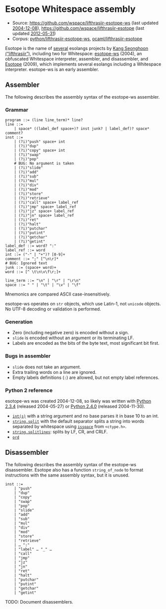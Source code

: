 # Esotope Whitespace assembly

- Source: <https://github.com/wspace/lifthrasiir-esotope-ws>
  (last updated [2004-12-08](https://github.com/wspace/lifthrasiir-esotope-ws/commit/f2108f9d835924aad912c2f1dbc05dce64abb01c)),
  <https://github.com/wspace/lifthrasiir-esotope>
  (last updated [2012-05-31](https://github.com/wspace/lifthrasiir-esotope/commit/b444a519fcceab24d733232af913a06d419d7427))
- Corpus: [python/lifthrasiir-esotope-ws](https://github.com/wspace/corpus/tree/main/python/lifthrasiir-esotope-ws),
  [ocaml/lifthrasiir-esotope](https://github.com/wspace/corpus/tree/main/ocaml/lifthrasiir-esotope)

Esotope is the name of [several](https://archive.softwareheritage.org/browse/search/?q=https://bitbucket.org/lifthrasiir/esotope)
esolangs projects by [Kang Seonghoon (“lifthrasiir”)](https://github.com/lifthrasiir),
including two for Whitespace: [esotope-ws](https://github.com/wspace/lifthrasiir-esotope-ws)
(2004), an obfuscated Whitespace interpreter, assembler, and disassembler, and
[Esotope](https://github.com/wspace/lifthrasiir-esotope) (2009), which
implements several esolangs including a Whitespace interpreter. esotope-ws is an
early assembler.

## Assembler

The following describes the assembly syntax of the esotope-ws assembler.

### Grammar

```bnf
program ::= (line line_term)* line?
line ::=
    | space* ((label_def space+)? inst junk? | label_def)? space* comment?
inst ::=
    | (?i)"push" space+ int
    | (?i)"dup"
    | (?i)"copy" space+ int
    | (?i)"swap"
    | (?i)"pop"
    # BUG: No argument is taken
    | (?i)"slide"
    | (?i)"add"
    | (?i)"sub"
    | (?i)"mul"
    | (?i)"div"
    | (?i)"mod"
    | (?i)"store"
    | (?i)"retrieve"
    | (?i)"call" space+ label_ref
    | (?i)"jmp" space+ label_ref
    | (?i)"jz" space+ label_ref
    | (?i)"jn" space+ label_ref
    | (?i)"ret"
    | (?i)"halt"
    | (?i)"putchar"
    | (?i)"putint"
    | (?i)"getchar"
    | (?i)"getint"
label_def ::= word? ":"
label_ref ::= word
int ::= ("-" | "+")? [0-9]+
comment ::= ";" [^\n\r]*
# BUG: Ignored text
junk ::= (space+ word)+
word ::= [^ \t\n\v\f\r;]+

line_term ::= "\n" | "\r" | "\r\n"
space ::= " " | "\t" | "\v" | "\f"
```

Mnemonics are compared ASCII case-insensitively.

esotope-ws operates on `str` objects, which use Latin-1, not `unicode` objects.
No UTF-8 decoding or validation is performed.

### Generation

- Zero (including negative zero) is encoded without a sign.
- `slide` is encoded without an argument or its terminating LF.
- Labels are encoded as the bits of the byte text, most significant bit first.

### Bugs in assembler

- `slide` does not take an argument.
- Extra trailing words on a line are ignored.
- Empty labels definitions (`:`) are allowed, but not empty label references.

### Python 2 reference

esotope-ws was created 2004-12-08, so likely was written with [Python 2.3.4](https://www.python.org/downloads/release/python-234/)
(released 2004-05-27) or [Python 2.4.0](https://www.python.org/downloads/release/python-240/)
(released 2004-11-30).

- [`int(s)`](https://github.com/python/cpython/blob/v2.4/Objects/intobject.c#L875)
  with a string argument and no base parses it in base 10 to an int.
- [`string.split`](https://github.com/python/cpython/blob/v2.4/Objects/stringobject.c#L1306)
  with the default separator splits a string into words separated by whitespace
  using [`isspace`](https://en.cppreference.com/w/c/string/byte/isspace) from
  `<ctype.h>`.
- [`string.splitlines`](https://github.com/python/cpython/blob/v2.4/Objects/stringobject.c#L3193):
  splits by LF, CR, and CRLF.
- [`ord`](https://github.com/python/cpython/blob/v2.4/Python/bltinmodule.c#L1226)

## Disassembler

The following describes the assembly syntax of the esotope-ws disassembler.
Esotope also has a function `string_of_node` to format instructions with the
same assembly syntax, but it is unused.

```bnf
inst ::=
    | "push"
    | "dup"
    | "copy"
    | "swap"
    | "pop"
    | "slide"
    | "add"
    | "sub"
    | "mul"
    | "div"
    | "mod"
    | "store"
    | "retrieve"
    | … ":"
    | "label" … "_" …
    | "call"
    | "jmp"
    | "jz"
    | "jn"
    | "ret"
    | "halt"
    | "putchar"
    | "putint"
    | "getchar"
    | "getint"
```

TODO: Document disassemblers.
